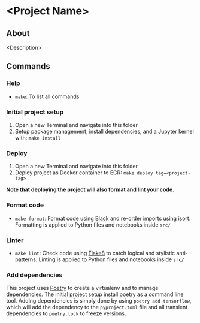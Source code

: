 # \<Project Name\>
## About
\<Description\>

## Commands
### Help
* `make`: To list all commands

### Initial project setup
1. Open a new Terminal and navigate into this folder
2. Setup package management, install dependencies, and a Jupyter kernel with: `make install`

### Deploy
1. Open a new Terminal and navigate into this folder
2. Deploy project as Docker container to ECR: `make deploy tag=<project-tag>`

**Note that deploying the project will also format and lint your code.**

### Format code
* `make format`: Format code using [Black](https://github.com/psf/black) and re-order imports using [isort](https://pycqa.github.io/isort/). Formatting is applied to Python files and notebooks inside `src/`

### Linter
* `make lint`: Check code using [Flake8](https://github.com/PyCQA/flake8) to catch logical and stylistic anti-patterns. Linting is applied to Python files and notebooks inside `src/`

### Add dependencies
This project uses [Poetry](https://github.com/python-poetry/poetry/) to create a virtualenv and to manage dependencies. The initial project setup install poetry as a command line tool. Adding dependencies is simply done by using `poetry add tensorflow`, which will add the dependency to the `pyproject.toml` file and all transient dependencies to `poetry.lock` to freeze versions.
